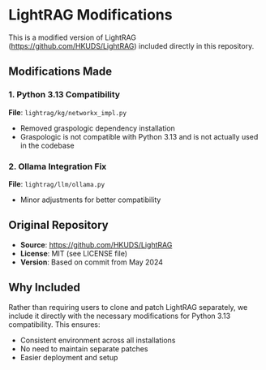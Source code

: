 # LightRAG Modifications

This is a modified version of LightRAG (https://github.com/HKUDS/LightRAG) included directly in this repository.

## Modifications Made

### 1. Python 3.13 Compatibility
**File**: `lightrag/kg/networkx_impl.py`
- Removed graspologic dependency installation
- Graspologic is not compatible with Python 3.13 and is not actually used in the codebase

### 2. Ollama Integration Fix
**File**: `lightrag/llm/ollama.py`
- Minor adjustments for better compatibility

## Original Repository
- **Source**: https://github.com/HKUDS/LightRAG
- **License**: MIT (see LICENSE file)
- **Version**: Based on commit from May 2024

## Why Included
Rather than requiring users to clone and patch LightRAG separately, we include it directly with the necessary modifications for Python 3.13 compatibility. This ensures:
- Consistent environment across all installations
- No need to maintain separate patches
- Easier deployment and setup